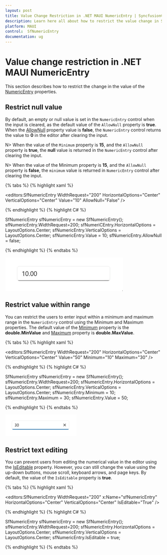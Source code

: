```yaml
---
layout: post
title: Value Change Restriction in .NET MAUI NumericEntry | Syncfusion®
description: Learn here all about how to restrict the value change in Syncfusion® .NET MAUI NumericEntry (SfNumericEntry) control and more.
platform: MAUI
control:  SfNumericEntry
documentation: ug
---
```


# Value change restriction in .NET MAUI NumericEntry

This section describes how to restrict the change in the value of the [NumericEntry](https://help.syncfusion.com/cr/maui-toolkit/Syncfusion.Maui.Toolkit.NumericEntry.SfNumericEntry.html) properties.

## Restrict null value

By default, an empty or null value is set in the `NumericEntry` control when the input is cleared, as the default value of the `AllowNull` property is **true**. When the [AllowNull](https://help.syncfusion.com/cr/maui-toolkit/Syncfusion.Maui.Toolkit.NumericEntry.SfNumericEntry.html#Syncfusion_Maui_Toolkit_NumericEntry_SfNumericEntry_AllowNull) property value is **false**, the `NumericEntry` control returns the value to **0** in the editor after clearing the input.

N> When the value of the `Minimum` property is **15**, and the `AllowNull` property is **true**, the **null** value is returned in the `NumericEntry` control after clearing the input.

N> When the value of the Minimum property is **15**, and the `AllowNull` property is **false**, the `minimum` value is returned in `NumericEntry` control after clearing the input.

{% tabs %}
{% highlight xaml %}

<editors:SfNumericEntry WidthRequest="200"
                        HorizontalOptions="Center"
                        VerticalOptions="Center" 
                        Value="10" 
                        AllowNull="False" />

{% endhighlight %}
{% highlight C# %}

SfNumericEntry sfNumericEntry = new SfNumericEntry();
sfNumericEntry.WidthRequest=200;
sfNumeriCEntry.HorizontalOptions = LayoutOptions.Center;
sfNumericEntry.VerticalOptions = LayoutOptions.Center;
sfNumericEntry.Value = 10;
sfNumericEntry.AllowNull = false;

{% endhighlight %}
{% endtabs %}

![.NET MAUI NumericEntry value restriction](Restriction_images/restrict_nullvalue.gif)

## Restrict value within range

You can restrict the users to enter input within a minimum and maximum range in the `NumericEntry` control using the Minimum and Maximum properties. The default value of the [Minimum](https://help.syncfusion.com/cr/maui-toolkit/Syncfusion.Maui.Toolkit.NumericEntry.SfNumericEntry.html#Syncfusion_Maui_Toolkit_NumericEntry_SfNumericEntry_Minimum) property is the **double.MinValue** and [Maximum](https://help.syncfusion.com/cr/maui-toolkit/Syncfusion.Maui.Toolkit.NumericEntry.SfNumericEntry.html#Syncfusion_Maui_Toolkit_NumericEntry_SfNumericEntry_Maximum) property is **double.MaxValue**.

{% tabs %}
{% highlight xaml %}

<editors:SfNumericEntry WidthRequest="200"
                        HorizontalOptions="Center"
                        VerticalOptions="Center"
                        Value="50"
                        Minimum="10"
                        Maximum="30" />

{% endhighlight %}
{% highlight C# %}

SfNumericEntry sfNumericEntry = new SfNumericEntry();
sfNumericEntry.WidthRequest=200;
sfNumericEntry.HorizontalOptions = LayoutOptions.Center;
sfNumericEntry.VerticalOptions = LayoutOptions.Center;
sfNumericEntry.Minimum = 10;
sfNumericEntry.Maximum = 30;
sfNumericEntry.Value = 50;

{% endhighlight %}
{% endtabs %}

![.NET MAUI NumericEntry value restriction](GettingStarted_images/value_restriction_img.png)

## Restrict text editing

You can prevent users from editing the numerical value in the editor using the [IsEditable](https://help.syncfusion.com/cr/maui-toolkit/Syncfusion.Maui.Toolkit.NumericEntry.SfNumericEntry.html#Syncfusion_Maui_Toolkit_NumericEntry_SfNumericEntry_IsEditable) property. However, you can still change the value using the up-down buttons, mouse scroll, keyboard arrows, and page keys. By default, the value of the `IsEditable` property is **true**.



{% tabs %}
{% highlight xaml %}

<editors:SfNumericEntry WidthRequest="200"
                        x:Name="sfNumericEntry" 
                        HorizontalOptions="Center"
                        VerticalOptions="Center"
                        IsEditable="True" />

{% endhighlight %}
{% highlight C# %}

SfNumericEntry sfNumericEntry = new SfNumericEntry();
sfNumericEntry.WidthRequest=200;
sfNumericEntry.HorizontalOptions = LayoutOptions.Center;
sfNumericEntry.VerticalOptions = LayoutOptions.Center;
sfNumericEntry.IsEditable = true;

{% endhighlight %}
{% endtabs %}

